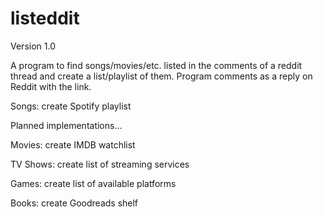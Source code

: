 # listeddit

Version 1.0

A program to find songs/movies/etc. listed in the comments of a reddit thread and create a list/playlist of them. Program comments as a reply on Reddit with the link.

Songs: create Spotify playlist


Planned implementations...

Movies: create IMDB watchlist

TV Shows: create list of streaming services

Games: create list of available platforms

Books: create Goodreads shelf
